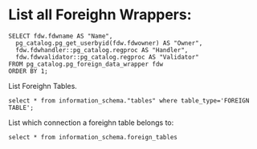# List all Foreighn Wrappers:

```
SELECT fdw.fdwname AS "Name",
  pg_catalog.pg_get_userbyid(fdw.fdwowner) AS "Owner",
  fdw.fdwhandler::pg_catalog.regproc AS "Handler",
  fdw.fdwvalidator::pg_catalog.regproc AS "Validator"
FROM pg_catalog.pg_foreign_data_wrapper fdw
ORDER BY 1;
```

List Foreighn Tables.

```
select * from information_schema."tables" where table_type='FOREIGN TABLE';
```

List which connection a foreighn table belongs to:

```
select * from information_schema.foreign_tables
```
